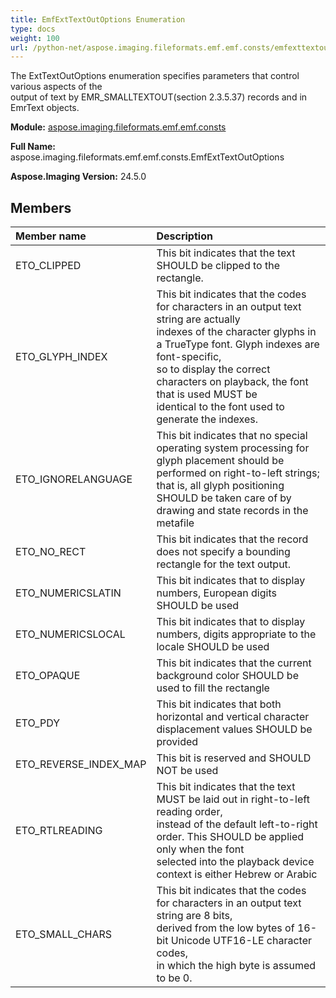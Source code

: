 ```yaml
---
title: EmfExtTextOutOptions Enumeration
type: docs
weight: 100
url: /python-net/aspose.imaging.fileformats.emf.emf.consts/emfexttextoutoptions/
---
```


The ExtTextOutOptions enumeration specifies parameters that control various aspects of the<br/>            output of text by EMR_SMALLTEXTOUT(section 2.3.5.37) records and in EmrText objects.

**Module:** [aspose.imaging.fileformats.emf.emf.consts](/imaging/python-net/aspose.imaging.fileformats.emf.emf.consts/)

**Full Name:** aspose.imaging.fileformats.emf.emf.consts.EmfExtTextOutOptions

**Aspose.Imaging Version:** 24.5.0

## **Members**
| **Member name** | **Description** |
| :- | :- |
| ETO_CLIPPED | This bit indicates that the text SHOULD be clipped to the rectangle. |
| ETO_GLYPH_INDEX | This bit indicates that the codes for characters in an output text string are actually <br/>            indexes of the character glyphs in a TrueType font. Glyph indexes are font-specific, <br/>            so to display the correct characters on playback, the font that is used MUST be <br/>            identical to the font used to generate the indexes. |
| ETO_IGNORELANGUAGE | This bit indicates that no special operating system processing for glyph placement should be <br/>            performed on right-to-left strings; that is, all glyph positioning SHOULD be taken care of by <br/>            drawing and state records in the metafile |
| ETO_NO_RECT | This bit indicates that the record does not specify a bounding rectangle for the text output. |
| ETO_NUMERICSLATIN | This bit indicates that to display numbers, European digits SHOULD be used |
| ETO_NUMERICSLOCAL | This bit indicates that to display numbers, digits appropriate to the locale SHOULD be used |
| ETO_OPAQUE | This bit indicates that the current background color SHOULD be used to fill the rectangle |
| ETO_PDY | This bit indicates that both horizontal and vertical character displacement values SHOULD be provided |
| ETO_REVERSE_INDEX_MAP | This bit is reserved and SHOULD NOT be used |
| ETO_RTLREADING | This bit indicates that the text MUST be laid out in right-to-left reading order, <br/>            instead of the default left-to-right order. This SHOULD be applied only when the font<br/>            selected into the playback device context is either Hebrew or Arabic |
| ETO_SMALL_CHARS | This bit indicates that the codes for characters in an output text string are 8 bits, <br/>            derived from the low bytes of 16-bit Unicode UTF16-LE character codes, <br/>            in which the high byte is assumed to be 0. |
